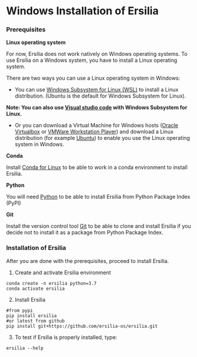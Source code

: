 # Windows Installation of Ersilia 
### Prerequisites 
**Linux operating system** 

For now, Ersilia does not work natively on Windows operating systems. To use Ersilia on a Windows system, you have to install a Linux operating system. 

There are two ways you can use a Linux operating system in Windows:

- You can use [Windows Subsystem for Linux (WSL)](https://docs.microsoft.com/en-us/windows/wsl/install) to install a Linux distribution. (Ubuntu is the default for Windows Subsystem for Linux). 

**Note: You can also use [Visual studio code](https://code.visualstudio.com/docs/remote/wsl) with Windows Subsystem for Linux.**

- Or you can download a Virtual Machine for Windows hosts ([Oracle Virtualbox](https://www.virtualbox.org/wiki/Downloads) or [VMWare Workstation Player](https://www.vmware.com/products/workstation-player.html)) and download a Linux distribution (for example [Ubuntu](https://ubuntu.com/download/desktop)) to enable you use the Linux operating system in Windows.

**Conda**

Install [Conda for Linux](https://docs.conda.io/projects/conda/en/latest/user-guide/install/linux.html) to be able to work in a conda environment to install Ersilia. 

**Python**

You will need [Python](https://docs.python-guide.org/starting/install3/linux/) to be able to install Ersilia from Python Package Index (PyPI)

**Git**

Install the version control tool [Git](https://git-scm.com/download/linux) to be able to clone and install Ersilia if you decide not to install it as a package from Python Package Index. 

### Installation of Ersilia

After you are done with the prerequisites, proceed to install Ersilia.

1. Create and activate Ersilia environment
```
conda create -n ersilia python=3.7
conda activate ersilia
```
2. Install Ersilia
```
#from pypi
pip install ersilia
#or latest from github
pip install git+https://github.com/ersilia-os/ersilia.git
```
3. To test if Ersilia is properly installed, type:
```
ersilia --help
```